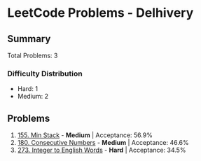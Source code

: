 # LeetCode Problems - Delhivery

## Summary
Total Problems: 3

### Difficulty Distribution

- Hard: 1
- Medium: 2

## Problems

1. [155. Min Stack](https://leetcode.com/problems/min-stack/) - **Medium** | Acceptance: 56.9%
2. [180. Consecutive Numbers](https://leetcode.com/problems/consecutive-numbers/) - **Medium** | Acceptance: 46.6%
3. [273. Integer to English Words](https://leetcode.com/problems/integer-to-english-words/) - **Hard** | Acceptance: 34.5%